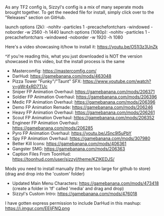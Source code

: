 As any TF2 config is, Sizzyl's config is a mix of many seperate mods brought together.
To get the needed file for install, simply click over to the "Releases" section on GitHub.

launch options (2k): -nohltv -particles 1 -precachefontchars -windowed -noborder -w 2560 -h 1440
launch options (1080p): -nohltv -particles 1 -precachefontchars -windowed -noborder -w 1920 -h 1080

Here's a video showcasing it/how to install it: https://youtu.be/O51l3z3UnZk

^if you're reading this, what you just downloaded is NOT the version showcased in this video, but the install process is the same

- Mastercomfig: https://mastercomfig.com/
- DarHud: https://gamebanana.com/mods/463048
- Pizza Tower "Funky"/"Taunt" SFX: https://www.youtube.com/watch?v=gWr4xRD7TUc
- Sniper FP Animation Overhaul: https://gamebanana.com/mods/206371
- Soldier FP Animation Overhaul: https://gamebanana.com/mods/206396
- Medic FP Animation Overhaul: https://gamebanana.com/mods/206396
- Demo FP Animation Remade: https://gamebanana.com/mods/206246
- Heavy FP Animation Overhaul: https://gamebanana.com/mods/206261
- Scout FP Animation Overhaul: https://gamebanana.com/mods/206352
- Engineer FP Animation Overhaul: https://gamebanana.com/mods/206285
- Pyro FP Animation Overhaul: https://youtu.be/JSnc9l5uPbY
- Spy FP Animation Overhaul: https://gamebanana.com/mods/307980
- Better Kill Icons: https://gamebanana.com/mods/406361
- Gangster SMG: https://gamebanana.com/mods/206363
- Caption Files From ToonHud: https://toonhud.com/user/sizzyl/theme/KZIKEDJS/

Mods you need to install manually (they are too large for github to store)
(drag and drop into the 'custom' folder)
- Updated Main Menu Characters: https://gamebanana.com/mods/473418
(create a folder in 'tf' called 'media' and drag and drop)
- Sizzyl's Custom Intro: https://gamebanana.com/mods/476018

I have gotten express permission to include DarHud in this mashup: https://i.imgur.com/EEIjFNQ.png
